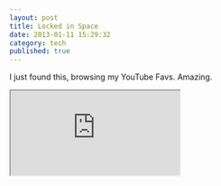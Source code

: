 ```yaml
---
layout: post
title: Locked in Space
date: 2013-01-11 15:29:32
category: tech
published: true
---
```


I just found this, browsing my YouTube Favs. Amazing.<br>
<div class="video-wrapper">
<div class="video-container-16-9">
<iframe  src="http://www.youtube.com/embed/Ws6AAhTw7RA"></iframe>
</div>
</div>